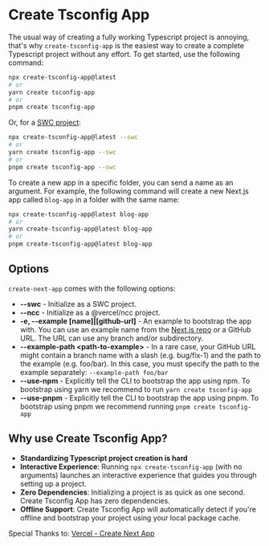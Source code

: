 # Create Tsconfig App

The usual way of creating a fully working Typescript project is annoying, that's why `create-tsconfig-app` is the easiest way to create a complete Typescript project without any effort. To get started, use the following command:

```bash
npx create-tsconfig-app@latest
# or
yarn create tsconfig-app
# or
pnpm create tsconfig-app
```

Or, for a [SWC project](https://github.com/swc-project/swc):

```bash
npx create-tsconfig-app@latest --swc
# or
yarn create tsconfig-app --swc
# or
pnpm create tsconfig-app --swc
```

To create a new app in a specific folder, you can send a name as an argument. For example, the following command will create a new Next.js app called `blog-app` in a folder with the same name:

```bash
npx create-tsconfig-app@latest blog-app
# or
yarn create-tsconfig-app@latest blog-app
# or
pnpm create-tsconfig-app@latest blog-app
```

## Options

`create-next-app` comes with the following options:

- **--swc** - Initialize as a SWC project.
- **--ncc** - Initialize as a @vercel/ncc project.
- **-e, --example [name]|[github-url]** - An example to bootstrap the app with. You can use an example name from the [Next.js repo](https://github.com/vercel/next.js/tree/canary/examples) or a GitHub URL. The URL can use any branch and/or subdirectory.
- **--example-path &lt;path-to-example&gt;** - In a rare case, your GitHub URL might contain a branch name with a slash (e.g. bug/fix-1) and the path to the example (e.g. foo/bar). In this case, you must specify the path to the example separately: `--example-path foo/bar`
- **--use-npm** - Explicitly tell the CLI to bootstrap the app using npm. To bootstrap using yarn we recommend to run `yarn create tsconfig-app`
- **--use-pnpm** - Explicitly tell the CLI to bootstrap the app using pnpm. To bootstrap using pnpm we recommend running `pnpm create tsconfig-app`

## Why use Create Tsconfig App?

- **Standardizing Typescript project creation is hard**
- **Interactive Experience**: Running `npx create-tsconfig-app` (with no arguments) launches an interactive experience that guides you through setting up a project.
- **Zero Dependencies**: Initializing a project is as quick as one second. Create Tsconfig App has zero dependencies.
- **Offline Support**: Create Tsconfig App will automatically detect if you're offline and bootstrap your project using your local package cache.

Special Thanks to:
[Vercel - Create Next App](https://github.com/vercel/next.js/tree/canary/packages/create-next-app)
